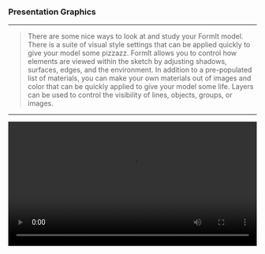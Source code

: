 ### Presentation Graphics
---
> There are some nice ways to look at and study your FormIt model. There is a suite of visual style settings that can be applied quickly to give your model some pizzazz. FormIt allows you to control how elements are viewed within the sketch by adjusting shadows, surfaces, edges, and the environment. In addition to a pre-populated list of materials, you can make your own materials out of images and color that can be quickly applied to give your model some life. Layers can be used to control the visibility of lines, objects, groups, or images. 

---

<video width="100%" controls>
  <source src="Videos/Presentation Graphics.mp4" type="video/mp4">
</video>
